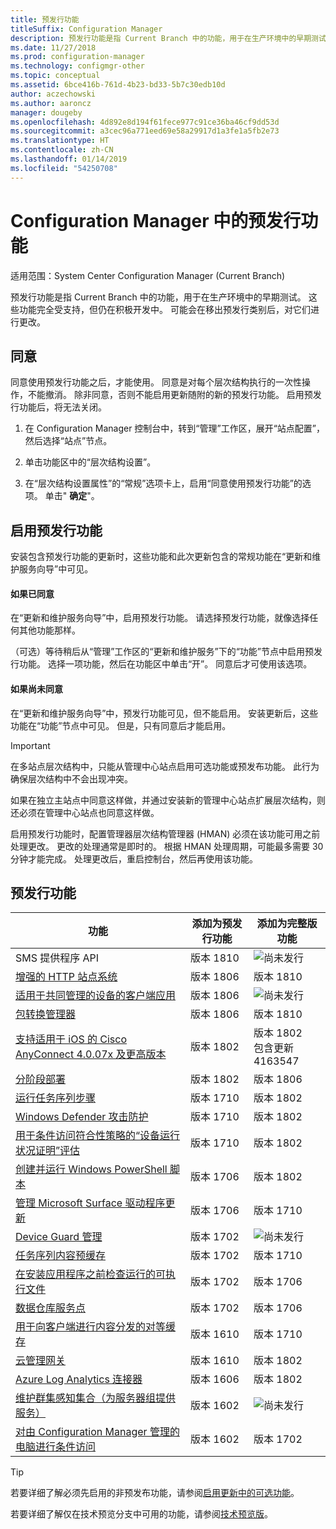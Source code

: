 ```yaml
---
title: 预发行功能
titleSuffix: Configuration Manager
description: 预发行功能是指 Current Branch 中的功能，用于在生产环境中的早期测试。
ms.date: 11/27/2018
ms.prod: configuration-manager
ms.technology: configmgr-other
ms.topic: conceptual
ms.assetid: 6bce416b-761d-4b23-bd33-5b7c30edb10d
author: aczechowski
ms.author: aaroncz
manager: dougeby
ms.openlocfilehash: 4d892e8d194f61fece977c91ce36ba46cf9dd53d
ms.sourcegitcommit: a3cec96a771eed69e58a29917d1a3fe1a5fb2e73
ms.translationtype: HT
ms.contentlocale: zh-CN
ms.lasthandoff: 01/14/2019
ms.locfileid: "54250708"
---
```

# <a name="pre-release-features-in-configuration-manager"></a>Configuration Manager 中的预发行功能

适用范围：System Center Configuration Manager (Current Branch)

预发行功能是指 Current Branch 中的功能，用于在生产环境中的早期测试。 这些功能完全受支持，但仍在积极开发中。 可能会在移出预发行类别后，对它们进行更改。



## <a name="give-consent"></a>同意  

同意使用预发行功能之后，才能使用。 同意是对每个层次结构执行的一次性操作，不能撤消。 除非同意，否则不能启用更新随附的新的预发行功能。 启用预发行功能后，将无法关闭。

1. 在 Configuration Manager 控制台中，转到“管理”工作区，展开“站点配置”，然后选择“站点”节点。  

2. 单击功能区中的“层次结构设置”。  

3. 在“层次结构设置属性”的“常规”选项卡上，启用“同意使用预发行功能”的选项。 单击" **确定**"。  



## <a name="enabling-pre-release-features"></a>启用预发行功能

安装包含预发行功能的更新时，这些功能和此次更新包含的常规功能在“更新和维护服务向导”中可见。

#### <a name="if-you-have-given-consent"></a>如果已同意
在“更新和维护服务向导”中，启用预发行功能。 请选择预发行功能，就像选择任何其他功能那样。     

（可选）等待稍后从“管理”工作区的“更新和维护服务”下的“功能”节点中启用预发行功能。 选择一项功能，然后在功能区中单击“开”。 同意后才可使用该选项。

#### <a name="if-you-havent-given-consent"></a>如果尚未同意
在“更新和维护服务向导”中，预发行功能可见，但不能启用。 安装更新后，这些功能在“功能”节点中可见。 但是，只有同意后才能启用。


> [!Important]  
> 在多站点层次结构中，只能从管理中心站点启用可选功能或预发布功能。 此行为确保层次结构中不会出现冲突。 <!--507197-->  
> 
> 如果在独立主站点中同意这样做，并通过安装新的管理中心站点扩展层次结构，则还必须在管理中心站点也同意这样做。  

启用预发行功能时，配置管理器层次结构管理器 (HMAN) 必须在该功能可用之前处理更改。 更改的处理通常是即时的。 根据 HMAN 处理周期，可能最多需要 30 分钟才能完成。 处理更改后，重启控制台，然后再使用该功能。



## <a name="pre-release-features"></a>预发行功能

<!--Note/tip for target article

> [!Note]  
> In this version of Configuration Manager, <feature name> is a pre-release feature. To enable it, see [Pre-release features](/sccm/core/servers/manage/pre-release-features).  


> [!Tip]  
> This feature was first introduced in version 1702 as a [pre-release feature](/sccm/core/servers/manage/pre-release-features). Beginning with version 1706, this feature is no longer a pre-release feature.  

-->


| 功能          | 添加为预发行功能 | 添加为完整版功能 |  
|------------------|----------------------|-------------------------|
| SMS 提供程序 API <!--1359052--> | 版本 1810 | ![尚未发行](media/red_x.png) |
| [增强的 HTTP 站点系统](/sccm/core/plan-design/hierarchy/enhanced-http) <!--1356889,1358228--> | 版本 1806 | 版本 1810 |
| [适用于共同管理的设备的客户端应用](/sccm/comanage/workloads#client-apps) <!--1357892--> | 版本 1806 | ![尚未发行](media/red_x.png) |
| [包转换管理器](/sccm/apps/pcm/package-conversion-manager) <!--1357861--> | 版本 1806 | 版本 1810 |
| [支持适用于 iOS 的 Cisco AnyConnect 4.0.07x 及更高版本](/sccm/mdm/deploy-use/create-vpn-profiles) <!--1357393--> | 版本 1802 | 版本 1802 <br>包含更新 4163547 |
| [分阶段部署](/sccm/osd/deploy-use/create-phased-deployment-for-task-sequence) <!--1356837--> | 版本 1802 | 版本 1806 |
| [运行任务序列步骤](/sccm/osd/deploy-use/manage-task-sequences-to-automate-tasks#add-child-task-sequences-to-a-task-sequence) <!--1261338--> |  版本 1710 | 版本 1802 |
| [Windows Defender 攻击防护](/sccm/protect/deploy-use/create-deploy-exploit-guard-policy) <!--1355468--> | 版本 1710 | 版本 1802 |
| [用于条件访问符合性策略的“设备运行状况证明”评估](/sccm/mdm/deploy-use/manage-access-to-o365-services-for-pcs-managed-by-sccm) <!--1235616--> | 版本 1710 | 版本 1802 |
| [创建并运行 Windows PowerShell 脚本](/sccm/apps/deploy-use/create-deploy-scripts) <!--1236459--> | 版本 1706 | 版本 1802 |
| [管理 Microsoft Surface 驱动程序更新](/sccm/sum/get-started/configure-classifications-and-products) <!--1098490--> | 版本 1706 | 版本 1710 |
| [Device Guard 管理](/sccm/protect/deploy-use/use-device-guard-with-configuration-manager) <!--1355092 (1319346)--> | 版本 1702 | ![尚未发行](media/red_x.png) |
| [任务序列内容预缓存](/sccm/osd/deploy-use/create-a-task-sequence-to-upgrade-an-operating-system#configure-pre-cache-content) <!--1021244--> | 版本 1702 | 版本 1710 |
| [在安装应用程序之前检查运行的可执行文件](/sccm/apps/deploy-use/deploy-applications#how-to-check-for-running-executable-files-before-installing-an-application) <!--1284624--> | 版本 1702 | 版本 1706 |
| [数据仓库服务点](/sccm/core/servers/manage/data-warehouse)<!--1277922--> | 版本 1702 | 版本 1706 |
| [用于向客户端进行内容分发的对等缓存](/sccm/core/plan-design/hierarchy/client-peer-cache) <!--1101436--> | 版本 1610 | 版本 1710 |
| [云管理网关](/sccm/core/clients/manage/plan-cloud-management-gateway) <!--1101764--> | 版本 1610 | 版本 1802 |
| [Azure Log Analytics 连接器](/sccm/core/clients/manage/sync-data-log-analytics) <!--1236739--> | 版本 1606 | 版本 1802 |
| [维护群集感知集合（为服务器组提供服务）](/sccm/core/get-started/capabilities-in-technical-preview-1605#BKMK_ServerGroups) <!--1081776--> | 版本 1602 | ![尚未发行](media/red_x.png) |
| [对由 Configuration Manager 管理的电脑进行条件访问](/sccm/mdm/deploy-use/manage-access-to-o365-services-for-pcs-managed-by-sccm) <!--  --> | 版本 1602 | 版本 1702 |

<!--Image used = ![Not yet](media/red_x.png) -->

> [!Tip]  
> 若要详细了解必须先启用的非预发布功能，请参阅[启用更新中的可选功能](/sccm/core/servers/manage/install-in-console-updates#bkmk_options)。  
> 
> 若要详细了解仅在技术预览分支中可用的功能，请参阅[技术预览版](/sccm/core/get-started/technical-preview)。  
